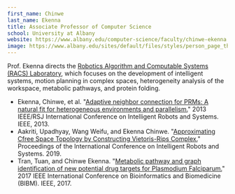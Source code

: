 ```yaml
---
first_name: Chinwe  
last_name: Ekenna
title: Associate Professor of Computer Science
school: University at Albany
website: https://www.albany.edu/computer-science/faculty/chinwe-ekenna
image: https://www.albany.edu/sites/default/files/styles/person_page_thumbnail/public/2016_10_25_Chinwe%20Ekenna_10.jpg
---
```

Prof. Ekenna directs the [Robotics Algorithm and Computable Systems (RACS) Laboratory](http://www.cs.albany.edu/RACS/index.html), which focuses on the development of intelligent systems, motion planning in complex spaces, heterogeneity analysis of the workspace, metabolic pathways, and protein folding.
* Ekenna, Chinwe, et al. "[Adaptive neighbor connection for PRMs: A natural fit for heterogeneous environments and parallelism.](https://ieeexplore.ieee.org/abstract/document/6696510)" 2013 IEEE/RSJ International Conference on Intelligent Robots and Systems. IEEE, 2013.
* Aakriti, Upadhyay, Wang Weifu, and Ekenna Chinwe. "[Approximating Cfree Space Topology by Constructing Vietoris-Rips Complex.](https://ieeexplore.ieee.org/document/8968148)" Proceedings of the International Conference on Intelligent Robots and Systems. 2019.
* Tran, Tuan, and Chinwe Ekenna. "[Metabolic pathway and graph identification of new potential drug targets for Plasmodium Falciparum.](https://ieeexplore.ieee.org/stamp/stamp.jsp?arnumber=8217947)" 2017 IEEE International Conference on Bioinformatics and Biomedicine (BIBM). IEEE, 2017.
